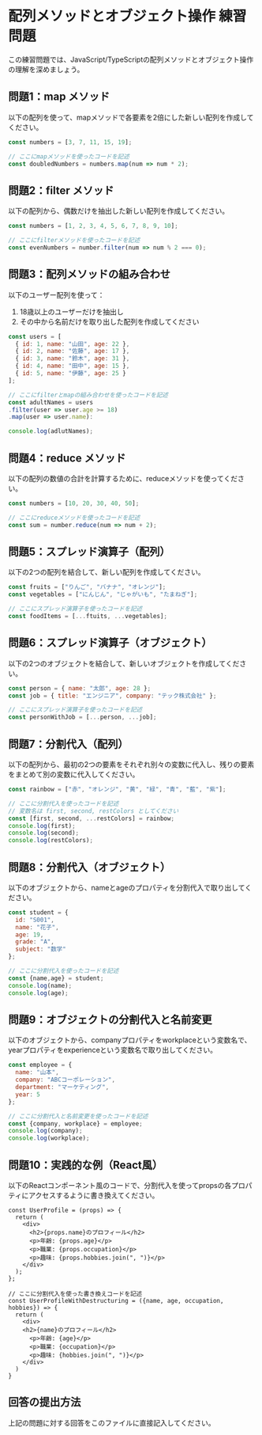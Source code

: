 # 配列メソッドとオブジェクト操作 練習問題

この練習問題では、JavaScript/TypeScriptの配列メソッドとオブジェクト操作の理解を深めましょう。

## 問題1：map メソッド
以下の配列を使って、mapメソッドで各要素を2倍にした新しい配列を作成してください。

```javascript
const numbers = [3, 7, 11, 15, 19];

// ここにmapメソッドを使ったコードを記述
const doubledNumbers = numbers.map(num => num * 2);
```

## 問題2：filter メソッド
以下の配列から、偶数だけを抽出した新しい配列を作成してください。

```javascript
const numbers = [1, 2, 3, 4, 5, 6, 7, 8, 9, 10];

// ここにfilterメソッドを使ったコードを記述
const evenNumbers = number.filter(num => num % 2 === 0);
```

## 問題3：配列メソッドの組み合わせ
以下のユーザー配列を使って：

1. 18歳以上のユーザーだけを抽出し
2. その中から名前だけを取り出した配列を作成してください

```javascript
const users = [
  { id: 1, name: "山田", age: 22 },
  { id: 2, name: "佐藤", age: 17 },
  { id: 3, name: "鈴木", age: 31 },
  { id: 4, name: "田中", age: 15 },
  { id: 5, name: "伊藤", age: 25 }
];

// ここにfilterとmapの組み合わせを使ったコードを記述
const adultNames = users
.filter(user => user.age >= 18)
.map(user => user.name):

console.log(adlutNames);
```

## 問題4：reduce メソッド
以下の配列の数値の合計を計算するために、reduceメソッドを使ってください。

```javascript
const numbers = [10, 20, 30, 40, 50];

// ここにreduceメソッドを使ったコードを記述
const sum = number.reduce(num => num + 2);
```

## 問題5：スプレッド演算子（配列）
以下の2つの配列を結合して、新しい配列を作成してください。

```javascript
const fruits = ["りんご", "バナナ", "オレンジ"];
const vegetables = ["にんじん", "じゃがいも", "たまねぎ"];

// ここにスプレッド演算子を使ったコードを記述
const foodItems = [...ftuits, ...vegetables];
```

## 問題6：スプレッド演算子（オブジェクト）
以下の2つのオブジェクトを結合して、新しいオブジェクトを作成してください。

```javascript
const person = { name: "太郎", age: 28 };
const job = { title: "エンジニア", company: "テック株式会社" };

// ここにスプレッド演算子を使ったコードを記述
const personWithJob = [...person, ...job];
```

## 問題7：分割代入（配列）
以下の配列から、最初の2つの要素をそれぞれ別々の変数に代入し、残りの要素をまとめて別の変数に代入してください。

```javascript
const rainbow = ["赤", "オレンジ", "黄", "緑", "青", "藍", "紫"];

// ここに分割代入を使ったコードを記述
// 変数名は first, second, restColors としてください
const [first, second, ...restColors] = rainbow;
console.log(first); 
console.log(second);  
console.log(restColors); 
```

## 問題8：分割代入（オブジェクト）
以下のオブジェクトから、nameとageのプロパティを分割代入で取り出してください。

```javascript
const student = { 
  id: "S001", 
  name: "花子", 
  age: 19, 
  grade: "A", 
  subject: "数学" 
};

// ここに分割代入を使ったコードを記述
const {name,age} = student;
console.log(name);
console.log(age);
```

## 問題9：オブジェクトの分割代入と名前変更
以下のオブジェクトから、companyプロパティをworkplaceという変数名で、yearプロパティをexperienceという変数名で取り出してください。

```javascript
const employee = {
  name: "山本",
  company: "ABCコーポレーション",
  department: "マーケティング",
  year: 5
};

// ここに分割代入と名前変更を使ったコードを記述
const {company, workplace} = employee;
console.log(company);
console.log(workplace);
```

## 問題10：実践的な例（React風）
以下のReactコンポーネント風のコードで、分割代入を使ってpropsの各プロパティにアクセスするように書き換えてください。

```tsx
const UserProfile = (props) => {
  return (
    <div>
      <h2>{props.name}のプロフィール</h2>
      <p>年齢: {props.age}</p>
      <p>職業: {props.occupation}</p>
      <p>趣味: {props.hobbies.join(", ")}</p>
    </div>
  );
};

// ここに分割代入を使った書き換えコードを記述
const UserProfileWithDestructuring = ({name, age, occupation, hobbies}) => {
  return (
    <div>
    <h2>{name}のプロフィール</h2>
      <p>年齢: {age}</p>
      <p>職業: {occupation}</p>
      <p>趣味: {hobbies.join(", ")}</p>
    </div>
  )
}
```

## 回答の提出方法
上記の問題に対する回答をこのファイルに直接記入してください。
